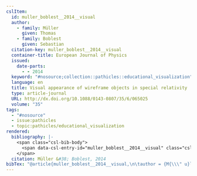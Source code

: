 ```yaml
---
cslItem:
  id: muller_boblest__2014__visual
  author:
    - family: Müller
      given: Thomas
    - family: Boblest
      given: Sebastian
  citation-key: muller_boblest__2014__visual
  container-title: European Journal of Physics
  issued:
    date-parts:
      - - 2014
  keyword: "#nosource;collection::pathicles::educational_visualization"
  language: en
  title: Visual appearance of wireframe objects in special relativity
  type: article-journal
  URL: http://dx.doi.org/10.1088/0143-0807/35/6/065025
  volume: "35"
tags:
  - "#nosource"
  - issue:pathicles
  - topic:pathicles/educational_visualization
rendered:
  bibliography: |-
    <span class="csl-bib-body">
      <span data-csl-entry-id="muller_boblest__2014__visual" class="csl-entry">Müller, T., &#38; Boblest, S. 2014. Visual appearance of wireframe objects in special relativity. <i>European Journal of Physics</i>, <i>35</i>. <a href='http://dx.doi.org/10.1088/0143-0807/35/6/065025'>http://dx.doi.org/10.1088/0143-0807/35/6/065025</a></span>
    </span>
  citation: Müller &#38; Boblest, 2014
bibTex: "@article{muller_boblest__2014__visual,\n\tauthor = {M{\\\" u}ller, Thomas and Boblest, Sebastian},\n\tjournal = {European Journal of Physics},\n\tyear = {2014},\n\ttitle = {Visual appearance of wireframe objects in special relativity},\n\thowpublished = {http://dx.doi.org/10.1088/0143-0807/35/6/065025},\n\tvolume = {35},\n}\n\n"
---
```

